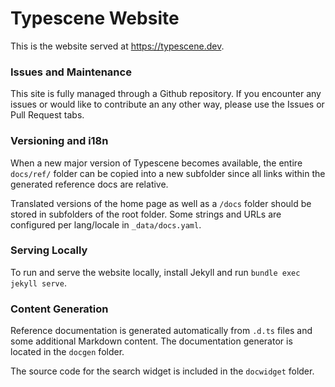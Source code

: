 # Typescene Website

This is the website served at https://typescene.dev.

### Issues and Maintenance

This site is fully managed through a Github repository. If you encounter any issues or would like to contribute an any other way, please use the Issues or Pull Request tabs.

### Versioning and i18n

When a new major version of Typescene becomes available, the entire `docs/ref/` folder can be copied into a new subfolder since all links within the generated reference docs are relative.

Translated versions of the home page as well as a `/docs` folder should be stored in subfolders of the root folder. Some strings and URLs are configured per lang/locale in `_data/docs.yaml`.

### Serving Locally

To run and serve the website locally, install Jekyll and run `bundle exec jekyll serve`.

### Content Generation

Reference documentation is generated automatically from `.d.ts` files and some additional Markdown content. The documentation generator is located in the `docgen` folder.

The source code for the search widget is included in the `docwidget` folder.
